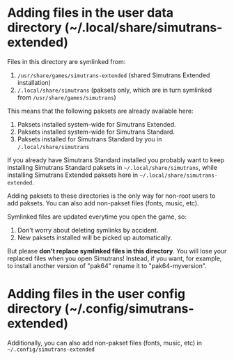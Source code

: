 # Adding files in the user data directory (~/.local/share/simutrans-extended)

Files in this directory are symlinked from: 

1. `/usr/share/games/simutrans-extended` (shared Simutrans Extended installation)
2. `/.local/share/simutrans` (paksets only, which are in turn symlinked from `/usr/share/games/simutrans`)

This means that the following paksets are already available here:

1. Paksets installed system-wide for Simutrans Extended.
2. Paksets installed system-wide for Simutrans Standard.
3. Paksets installed for Simutrans Standard by you in `/.local/share/simutrans`

If you already have Simutrans Standard installed you probably want to keep installing Simutrans Standard paksets in `~/.local/share/simutrans`, while installing Simutrans Extended paksets here in `~/.local/share/simutrans-extended`. 

Adding paksets to these directories is the only way for non-root users to add paksets. You can also add non-pakset files (fonts, music, etc).

Symlinked files are updated everytime you open the game, so:

1. Don't worry about deleting symlinks by accident.
2. New paksets installed will be picked up automatically.

But please **don't replace symlinked files in this directory**. You will lose your replaced files when you open Simutrans! Instead, if you want, for example, to install another version of "pak64" rename it to "pak64-myversion".

# Adding files in the user config directory (~/.config/simutrans-extended)

Additionally, you can also add non-pakset files (fonts, music, etc) in `~/.config/simutrans-extended`
